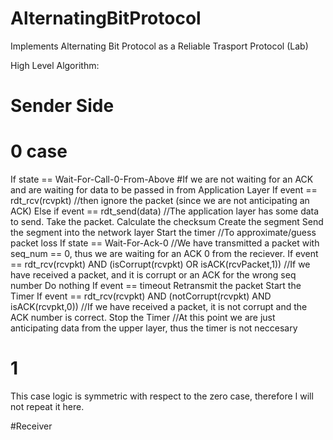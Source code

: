 # AlternatingBitProtocol
Implements Alternating Bit Protocol as a Reliable Trasport Protocol (Lab)



High Level Algorithm:

# Sender Side

# 0 case
If state == Wait-For-Call-0-From-Above #If we are not waiting for an ACK and are waiting for data to be passed in from Application Layer
   If event == rdt_rcv(rcvpkt) //then ignore the packet (since we are not anticipating an ACK)
   Else if event == rdt_send(data) //The application layer has some data to send.
       Take the packet.
       Calculate the checksum
       Create the segment
       Send the segment into the network layer
       Start the timer //To approximate/guess packet loss 
If state == Wait-For-Ack-0 //We have transmitted a packet with seq_num == 0, thus we are waiting for an ACK 0 from the reciever.
    If event == rdt_rcv(rcvpkt) AND (isCorrupt(rcvpkt) OR isACK(rcvPacket,1)) //If we have received a packet, and it is corrupt or an ACK for the wrong seq number
        Do nothing
    If event == timeout
        Retransmit the packet
        Start the Timer
    If event == rdt_rcv(rcvpkt) AND (notCorrupt(rcvpkt) AND isACK(rcvpkt,0)) //If we have received a packet, it is not corrupt and the ACK number is correct.
        Stop the Timer //At this point we are just anticipating data from the upper layer, thus the timer is not neccesary

# 1
This case logic is symmetric with respect to the zero case, therefore I will not repeat it here.

#Receiver        

